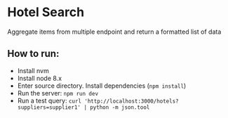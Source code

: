 # Hotel Search
Aggregate items from multiple endpoint and return a formatted list of data

## How to run:

- Install nvm
- Install node 8.x
- Enter source directory. Install dependencies (`npm install`)
- Run the server: `npm run dev`
- Run a test query: `curl 'http://localhost:3000/hotels?suppliers=supplier1' | python -m json.tool`
